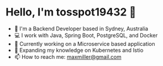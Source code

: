 # Hello, I'm tosspot19432 👋
- 🏢 I'm a Backend Developer based in Sydney, Australia
- 💻 I work with Java, Spring Boot, PostgreSQL, and Docker
- 🔭 Currently working on a Microservice based application
- 🌱 Expanding my knowledge on Kubernetes and Istio
- 📫 How to reach me: maxmiller@gmail.com
